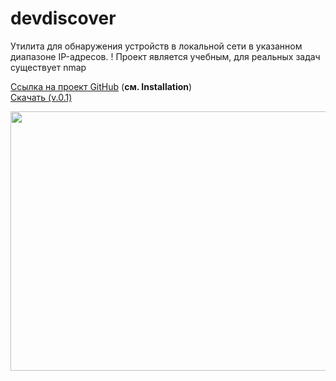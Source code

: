 # devdiscover
Утилита для обнаружения устройств в локальной сети в указанном диапазоне IP-адресов.
! Проект является учебным, для реальных задач существует nmap

<a href="https://github.com/thm-unix/sbomgr/" target="_blank">Ссылка на проект GitHub</a> (<b>см. Installation</b>)<br>
<a class="github-button" href="[https://github.com/thm-unix/count/archive/HEAD.zip](https://github.com/thm-unix/sbomgr/archive/HEAD.zip)" data-icon="octicon-download" aria-label="Download thm-unix/count on GitHub">Скачать (v.0.1)</a>

<img src="screenshot.png" width="600" height="415">

